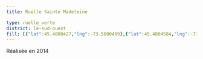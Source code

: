 ```yaml
---
title: Ruelle Sainte Madeleine

type: ruelle_verte
district: le-sud-ouest
fill: [{"lat":45.4800427,"lng":-73.5600489},{"lat":45.4804584,"lng":-73.5600436}]
---
```


Réalisée en 2014